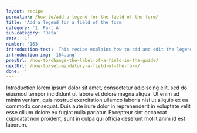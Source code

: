 ```yaml
---
layout: recipe
permalink: /how-to/add-a-legend-for-the-field-of-the-form/
title: 'Add a legend for a field of the form'
category: '1. Part A'
sub-category: 'Data'
rate: '1'
number: '163'
introduction-text: 'This recipe explains how to add and edit the legend text that can be set below each field to give more information to the user filling the form.'
introduction-img: '164.png'
prevUrl: /how-to/change-the-label-of-a-field-in-the-guide/
nextUrl: /how-to/set-mandatory-a-field-of-the-form/
done: ''
---
```


Introduction lorem ipsum dolor sit amet, consectetur adipiscing elit, sed do eiusmod tempor incididunt ut labore et dolore magna aliqua. Ut enim ad minim veniam, quis nostrud exercitation ullamco laboris nisi ut aliquip ex ea commodo consequat. Duis aute irure dolor in reprehenderit in voluptate velit esse cillum dolore eu fugiat nulla pariatur. Excepteur sint occaecat cupidatat non proident, sunt in culpa qui officia deserunt mollit anim id est laborum.

